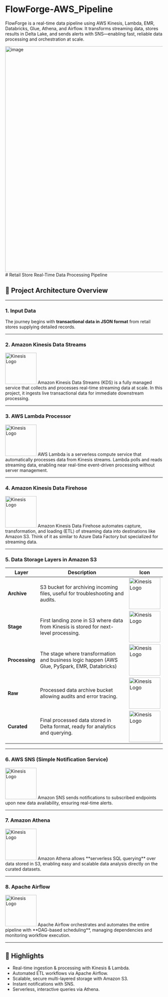 # FlowForge-AWS_Pipeline
FlowForge is a real-time data pipeline using AWS Kinesis, Lambda, EMR, Databricks, Glue, Athena, and Airflow. It transforms streaming data, stores results in Delta Lake, and sends alerts with SNS—enabling fast, reliable data processing and orchestration at scale.

<img width="1280" height="720" alt="image" src="https://github.com/user-attachments/assets/54921f2d-73a6-4929-9695-34c8c5d29d2b" />
# Retail Store Real-Time Data Processing Pipeline

## 🚀 Project Architecture Overview

---

### 1. Input Data  
The journey begins with **transactional data in JSON format** from retail stores supplying detailed records.

---

### 2. Amazon Kinesis Data Streams  
<img src="https://cdn.worldvectorlogo.com/logos/amazon-kinesis-1.svg" alt="Kinesis Logo" width="100"/>
Amazon Kinesis Data Streams (KDS) is a fully managed service that collects and processes real-time streaming data at scale.  
In this project, it ingests live transactional data for immediate downstream processing.

---

### 3. AWS Lambda Processor  
<img src="https://cdn.worldvectorlogo.com/logos/aws-lambda-64-1.svg" alt="Kinesis Logo" width="100"/>
AWS Lambda is a serverless compute service that automatically processes data from Kinesis streams.  
Lambda polls and reads streaming data, enabling near real-time event-driven processing without server management.

---

### 4. Amazon Kinesis Data Firehose  
<img src="https://cdn.worldvectorlogo.com/logos/amazon-kinesis-1.svg" alt="Kinesis Logo" width="100"/>
Amazon Kinesis Data Firehose automates capture, transformation, and loading (ETL) of streaming data into destinations like Amazon S3.  
Think of it as similar to Azure Data Factory but specialized for streaming data.

---

### 5. Data Storage Layers in Amazon S3  

| Layer           | Description                                                                                  | Icon                                         |
|-----------------|----------------------------------------------------------------------------------------------|----------------------------------------------|
| **Archive**     | S3 bucket for archiving incoming files, useful for troubleshooting and audits.              | <img src="https://cdn.worldvectorlogo.com/logos/amazon-s3-simple-storage-service.svg" alt="Kinesis Logo" width="100"/>       |
| **Stage**       | First landing zone in S3 where data from Kinesis is stored for next-level processing.        | <img src="https://cdn.worldvectorlogo.com/logos/amazon-s3-simple-storage-service.svg" alt="Kinesis Logo" width="100"/>|
| **Processing**  | The stage where transformation and business logic happen (AWS Glue, PySpark, EMR, Databricks) |<img src="https://cdn.worldvectorlogo.com/logos/apache-spark-5.svg" alt="Kinesis Logo" width="100"/> |
| **Raw**         | Processed data archive bucket allowing audits and error tracing.                            | <img src="https://cdn.worldvectorlogo.com/logos/amazon-s3-simple-storage-service.svg" alt="Kinesis Logo" width="100"/>|
| **Curated**     | Final processed data stored in Delta format, ready for analytics and querying.               | <img src="https://cdn.worldvectorlogo.com/logos/amazon-s3-simple-storage-service.svg" alt="Kinesis Logo" width="100"/> |

---

### 6. AWS SNS (Simple Notification Service)  
<img src="https://cdn.worldvectorlogo.com/logos/aws-sns.svg" alt="Kinesis Logo" width="100"/> 
Amazon SNS sends notifications to subscribed endpoints upon new data availability, ensuring real-time alerts.

---

### 7. Amazon Athena  
<img src="https://th.bing.com/th/id/OIP.J0Fifz1PbF2ra7Gxw84JEgHaFO?w=241&h=180&c=7&r=0&o=7&dpr=1.3&pid=1.7&rm=3" alt="Kinesis Logo" width="100"/> 
Amazon Athena allows **serverless SQL querying** over data stored in S3, enabling easy and scalable data analysis directly on the curated datasets.

---

### 8. Apache Airflow  
<img src="https://tse4.mm.bing.net/th/id/OIP.tiQmc-cX-G7FZf0JgAt9aAHaLb?rs=1&pid=ImgDetMain&o=7&rm=3" alt="Kinesis Logo" width="100"/> 
Apache Airflow orchestrates and automates the entire pipeline with **DAG-based scheduling**, managing dependencies and monitoring workflow execution.

---

## 🎯 Highlights  
- Real-time ingestion & processing with Kinesis & Lambda.  
- Automated ETL workflows via Apache Airflow.  
- Scalable, secure multi-layered storage with Amazon S3.  
- Instant notifications with SNS.  
- Serverless, interactive queries via Athena.

